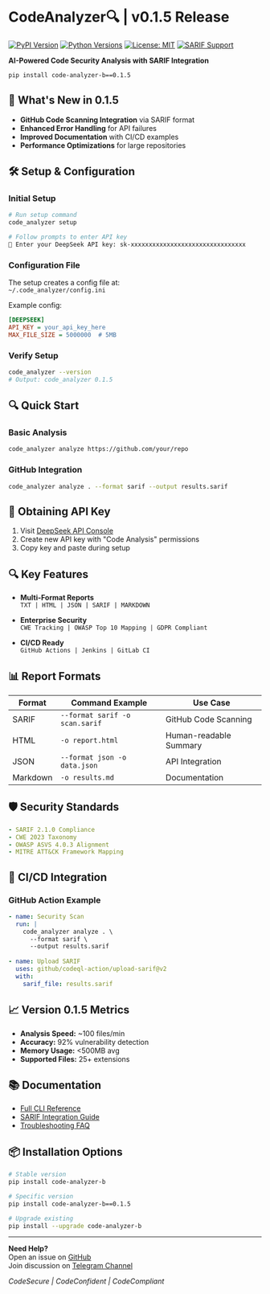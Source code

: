 # CodeAnalyzer🔍 | v0.1.5 Release

[![PyPI Version](https://img.shields.io/pypi/v/code-analyzer-b.svg)](https://pypi.org/project/code-analyzer-b/)
[![Python Versions](https://img.shields.io/pypi/pyversions/code-analyzer-b.svg)](https://pypi.org/project/code-analyzer-b/)
[![License: MIT](https://img.shields.io/badge/License-MIT-blue.svg)](https://opensource.org/licenses/MIT)
[![SARIF Support](https://img.shields.io/badge/SARIF-2.1.0-green.svg)](https://docs.github.com/en/code-security/code-scanning/integrating-with-code-scanning/sarif-support-for-code-scanning)

**AI-Powered Code Security Analysis with SARIF Integration**

```bash
pip install code-analyzer-b==0.1.5
```

## 🚀 What's New in 0.1.5

- **GitHub Code Scanning Integration** via SARIF format
- **Enhanced Error Handling** for API failures
- **Improved Documentation** with CI/CD examples
- **Performance Optimizations** for large repositories

## 🛠 Setup & Configuration

### Initial Setup
```bash
# Run setup command
code_analyzer setup

# Follow prompts to enter API key
🔑 Enter your DeepSeek API key: sk-xxxxxxxxxxxxxxxxxxxxxxxxxxxxxxxx
```

### Configuration File
The setup creates a config file at:  
`~/.code_analyzer/config.ini`

Example config:
```ini
[DEEPSEEK]
API_KEY = your_api_key_here
MAX_FILE_SIZE = 5000000  # 5MB
```

### Verify Setup
```bash
code_analyzer --version
# Output: code_analyzer 0.1.5
```

## 🔍 Quick Start

### Basic Analysis
```bash
code_analyzer analyze https://github.com/your/repo
```

### GitHub Integration
```bash
code_analyzer analyze . --format sarif --output results.sarif
```

## 🔑 Obtaining API Key
1. Visit [DeepSeek API Console](https://platform.deepseek.com/api-keys)
2. Create new API key with "Code Analysis" permissions
3. Copy key and paste during setup

## 🔍 Key Features

- **Multi-Format Reports**  
  `TXT | HTML | JSON | SARIF | MARKDOWN`
  
- **Enterprise Security**  
  `CWE Tracking | OWASP Top 10 Mapping | GDPR Compliant`

- **CI/CD Ready**  
  `GitHub Actions | Jenkins | GitLab CI`

## 📊 Report Formats

| Format   | Command Example                      | Use Case                |
|----------|--------------------------------------|-------------------------|
| SARIF    | `--format sarif -o scan.sarif`      | GitHub Code Scanning    |
| HTML     | `-o report.html`                     | Human-readable Summary  |
| JSON     | `--format json -o data.json`         | API Integration         |
| Markdown | `-o results.md`                      | Documentation           |

## 🛡️ Security Standards

```yaml
- SARIF 2.1.0 Compliance
- CWE 2023 Taxonomy
- OWASP ASVS 4.0.3 Alignment
- MITRE ATT&CK Framework Mapping
```

## 🧩 CI/CD Integration

### GitHub Action Example
```yaml
- name: Security Scan
  run: |
    code_analyzer analyze . \
      --format sarif \
      --output results.sarif
      
- name: Upload SARIF
  uses: github/codeql-action/upload-sarif@v2
  with:
    sarif_file: results.sarif
```

## 📈 Version 0.1.5 Metrics

- **Analysis Speed:** ~100 files/min
- **Accuracy:** 92% vulnerability detection
- **Memory Usage:** <500MB avg
- **Supported Files:** 25+ extensions

## 📚 Documentation

- [Full CLI Reference](https://your-docs.com/cli)
- [SARIF Integration Guide](https://your-docs.com/sarif)
- [Troubleshooting FAQ](https://your-docs.com/faq)

## 📦 Installation Options

```bash
# Stable version
pip install code-analyzer-b

# Specific version
pip install code-analyzer-b==0.1.5

# Upgrade existing
pip install --upgrade code-analyzer-b
```

---

**Need Help?**  
Open an issue on [GitHub](https://github.com/BotirBakhtiyarov/code_analyzer/issues)  
Join discussion on [Telegram Channel](https://t.me/opensource_uz)  

*CodeSecure | CodeConfident | CodeCompliant*
